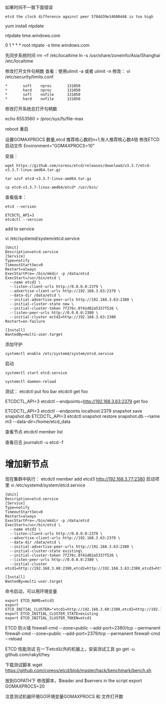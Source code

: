 如果时间不一致下面错误
```
etcd the clock difference against peer 578dd39e14600d48 is too high
```

yum install  ntpdate

ntpdate time.windows.com 

0 1 * * * root ntpate -s time.windows.com


先同步系统时间
rm -rf /etc/localtime
ln -s /usr/share/zoneinfo/Asia/Shanghai /etc/localtime


修改打开文件句柄数
查看：使用ulimit -a 或者 ulimit -n
修改： vi /etc/security/limits.conf
```
*       soft    nproc       131050
*       hard    nproc       131050
*       soft    nofile      131050
*       hard    nofile      131050
```

修改打开系统总打开句柄数

echo  6553560 > /proc/sys/fs/file-max

reboot 重启

设置GOMAXPROCS 数量,etcd 推荐核心数的n+1,有人推荐核心数4倍
修改ETCD启动文件
Environment="GOMAXPROCS=10"


安装：

```
wget https://github.com/coreos/etcd/releases/download/v3.3.7/etcd-v3.3.7-linux-amd64.tar.gz

tar xzvf etcd-v3.3.7-linux-amd64.tar.gz

cp etcd-v3.3.7-linux-amd64/etcd* /usr/bin/
```

查看版本：
```
etcd --version
```

```
ETCDCTL_API=3
etcdctl --version

```

add to service

vi /etc/systemd/system/etcd.service
```
[Unit]
Description=etcd.service
[Service]
Type=notify
TimeoutStartSec=0
Restart=always
ExecStartPre=-/bin/mkdir -p /data/etcd
ExecStart=/usr/bin/etcd \
  --name etcd2 \
  --listen-client-urls http://0.0.0.0:2379 \
  --advertise-client-urls http://192.168.3.63:2379 \
  --data-dir /data/etcd \
  --initial-advertise-peer-urls http://192.168.3.63:2380 \
  --initial-cluster-state new \
  --initial-cluster-token 7f276c.0741d82a5337f526 \
  --listen-peer-urls http://0.0.0.0:2380 \
  --initial-cluster ectd2=http://192.168.3.63:2380
Restart=on-failure

[Install]
WantedBy=multi-user.target
```

添加守护
```
systemctl enable /etc/systemd/system/etcd.service
```


启动
```
systemctl start etcd.service
```
```
systemctl daemon-reload
```

测试：
etcdctl put foo bar
etcdctl get foo

ETCDCTL_API=3 etcdctl --endpoints=http://192.168.3.63:2379 get foo

ETCDCTL_API=3 etcdctl --endpoints localhost:2379 snapshot save snapshot.db
ETCDCTL_API=3 etcdctl snapshot restore snapshot.db --name m3 --data-dir=/home/etcd_data

查看节点
etcdctl member list

查看日志
 journalctl -u etcd -f


# 增加新节点
现在集群中执行：
etcdctl member add etcd3 http://192.168.3.77:2380
启动项里
vi /etc/systemd/system/etcd.service
```
[Unit]
Description=etcd.service
[Service]
Type=notify
TimeoutStartSec=0
Restart=always
ExecStartPre=-/bin/mkdir -p /data/etcd
ExecStart=/usr/bin/etcd \
  --name etcd3 \
  --listen-client-urls http://0.0.0.0:2379 \
  --advertise-client-urls http://192.168.3.63:2379 \
  --data-dir /data/etcd \
  --initial-advertise-peer-urls http://192.168.3.63:2380 \
  --initial-cluster-state existing\
  --initial-cluster-token 7f276c.0741d82a5337f526 \
  --listen-peer-urls http://0.0.0.0:2380 \
  --initial-cluster etcd1=http://192.168.3.60:2380,etcd2=http://192.168.3.63:2380,etcd3=http://192.168.3.77:2380

[Install]
WantedBy=multi-user.target
```

命令启动，可以用环境变量

```
export ETCD_NAME=etcd3
export ETCD_INITIAL_CLUSTER="etcd1=http://192.168.3.60:2380,etcd2=http://192.168.3.63:2380,etcd3=http://192.168.3.77:2380"
export ETCD_INITIAL_CLUSTER_STATE=existing
export ETCD_INITIAL_CLUSTER_TOKEN=etcd1
```

ETCD 防火墙
firewall-cmd --zone=public --add-port=2380/tcp --permanent
firewall-cmd --zone=public --add-port=2379/tcp --permanent
firewall-cmd --reload


ETCD 性能测试
在一下etcd以外的机器上，安装测试工具
go get -u github.com/rakyll/hey

下载测试脚本
wget https://github.com/coreos/etcd/blob/master/hack/benchmark/bench.sh

放到GOPATH下
修改脚本，$leader and $servers in the script
export GOMAXPROCS=20

注意测试机器环境GO环境变量GOMAXPROCS 和 文件打开数
